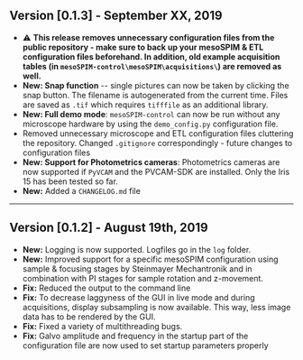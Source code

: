 ## Version [0.1.3] - September XX, 2019
* :warning: **This release removes unnecessary configuration files from the public repository - make sure to back up your mesoSPIM & ETL configuration files beforehand. In addition, old example acquisition tables (in `mesoSPIM-control\mesoSPIM\acquisitions\`) are removed as well.** 
* **New: Snap function** -- single pictures can now be taken by clicking the snap button. The filename is autogenerated from the current time. Files are saved as `.tif` which requires `tifffile` as an additional library.
* **New: Full demo mode**: `mesoSPIM-control` can now be run without any microscope hardware by using the `demo_config.py` configuration file. 
* Removed unnecessary microscope and ETL configuration files cluttering the repository. Changed `.gitignore` correspondingly - future changes to configuration files 
* **New: Support for Photometrics cameras**: Photometrics cameras are now supported if `PyVCAM` and the PVCAM-SDK are installed. Only the Iris 15 has been tested so far. 
* **New:** Added a `CHANGELOG.md` file

---

## Version [0.1.2] - August 19th, 2019
* **New:** Logging is now supported. Logfiles go in the `log` folder. 
* **New:** Improved support for a specific mesoSPIM configuration using sample & focusing stages by Steinmayer Mechantronik and in combination with PI stages for sample rotation and z-movement.
* **Fix:** Reduced the output to the command line
* **Fix:** To decrease laggyness of the GUI in live mode and during acquisitions, display subsampling is now available. This way, less image data has to be rendered by the GUI. 
* **Fix:** Fixed a variety of multithreading bugs.
* **Fix:** Galvo amplitude and frequency in the startup part of the configuration file are now used to set startup parameters properly